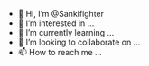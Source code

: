 - 👋 Hi, I’m @Sankifighter
- 👀 I’m interested in ...
- 🌱 I’m currently learning ...
- 💞️ I’m looking to collaborate on ...
- 📫 How to reach me ...

<!---
Sankifighter/Sankifighter is a ✨ special ✨ repository because its `README.md` (this file) appears on your GitHub profile.
You can click the Preview link to take a look at your changes.
--->
